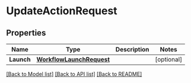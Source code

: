 # UpdateActionRequest

## Properties

Name | Type | Description | Notes
------------ | ------------- | ------------- | -------------
**Launch** | [**WorkflowLaunchRequest**](WorkflowLaunchRequest.md) |  | [optional] 

[[Back to Model list]](../README.md#documentation-for-models) [[Back to API list]](../README.md#documentation-for-api-endpoints) [[Back to README]](../README.md)



